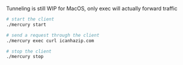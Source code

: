 Tunneling is still WIP for MacOS, only exec will actually forward traffic
```bash
# start the client
./mercury start

# send a request through the client
./mercury exec curl icanhazip.com

# stop the client
./mercury stop
```